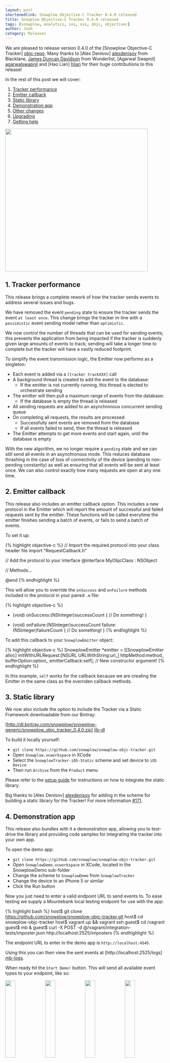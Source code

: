 ```yaml
---
layout: post
shortenedlink: Snowplow Objective-C Tracker 0.4.0 released
title: Snowplow Objective-C Tracker 0.4.0 released
tags: [snowplow, analytics, ios, osx, objc, objectivec]
author: Josh
category: Releases
---
```


We are pleased to release version 0.4.0 of the [Snowplow Objective-C Tracker] [objc-repo]. Many thanks to [Alex Denisov] [alexdenisov] from Blacklane, [James Duncan Davidson][duncan] from Wunderlist, [Agarwal Swapnil] [agarwalswapnil] and [Hao Lian] [hlian] for their huge contributions to this release!

In the rest of this post we will cover:

1. [Tracker performance](/blog/2015/02/16/snowplow-objective-c-tracker-0.4.0-released/#tracker-performance)
2. [Emitter callback](/blog/2015/02/16/snowplow-objective-c-tracker-0.4.0-released/#emitter-callback)
3. [Static library](/blog/2015/02/16/snowplow-objective-c-tracker-0.4.0-released/#static)
4. [Demonstration app](/blog/2015/02/16/snowplow-objective-c-tracker-0.4.0-released/#demo)
5. [Other changes](/blog/2015/02/16/snowplow-objective-c-tracker-0.4.0-released/#changes)
6. [Upgrading](/blog/2015/02/16/snowplow-objective-c-tracker-0.4.0-released/#upgrading)
7. [Getting help](/blog/2015/02/16/snowplow-objective-c-tracker-0.4.0-released/#help)

<img src="/assets/img/blog/2015/08/demo-app-1.png" style="height: 450px; margin: 0 auto;" />

<!--more-->

<h2><a name="tracker-performance">1. Tracker performance</a></h2>

This release brings a complete rework of how the tracker sends events to address several issues and bugs.

We have removed the event `pending` state to ensure the tracker sends the event `at least once`. This change brings the tracker in-line with a `pessimistic` event sending model rather than `optimistic`.

We now control the number of threads that can be used for sending events; this prevents the application from being impacted if the tracker is suddenly given large amounts of events to track; sending will take a longer time to complete but the tracker will have a vastly reduced footprint.

To simplify the event transmission logic, the Emitter now performs as a singleton:

* Each event is added via a `[tracker trackXXX]` call
* A background thread is created to add the event to the database:
  - If the emitter is not currently running, this thread is elected to orchestrate sending
* The emitter will then pull a maximum range of events from the database:
  - If the database is empty the thread is released
* All sending requests are added to an asynchronous concurrent sending queue
* On completing all requests, the results are processed:
  - Successfully sent events are removed from the database
  - If all events failed to send, then the thread is released
* The Emitter attempts to get more events and start again, until the database is empty

With the new algorithm, we no longer require a `pending` state and we can still send all events in an asynchronous mode. This reduces database thrashing in the case of loss of connectivity of the device (pending to non-pending constantly) as well as ensuring that all events will be sent at least once. We can also control exactly how many requests are open at any one time.

<h2><a name="emitter-callback">2. Emitter callback</a></h2>

This release also includes an emitter callback option. This includes a new protocol in the Emitter which will report the amount of successful and failed requests sent by the emitter. These functions will be called everytime the emitter finishes sending a batch of events, or fails to send a batch of events.

To set it up:

{% highlight objective-c %}
// Import the required protocol into your class header file
import "RequestCallback.h"

// Add the protocol to your interface
@interface MyObjcClass : NSObject <RequestCallback>

// Methods...

@end
{% endhighlight %}

This will allow you to override the `onSuccess` and `onFailure` methods included in the protocol in your paired `.m` file:

{% highlight objective-c %}
- (void) onSuccess:(NSInteger)successCount {
    // Do something!
}

- (void) onFailure:(NSInteger)successCount failure:(NSInteger)failureCount {
    // Do something!
}
{% endhighlight %}

To add this callback to your `SnowplowEmitter` object:

{% highlight objective-c %}
SnowplowEmitter *emitter = 
    [[SnowplowEmitter alloc] initWithURLRequest:[NSURL URLWithString:url_] 
                                     httpMethod:method_ 
                                   bufferOption:option_ 
                                emitterCallback:self]; // New constructor argument!
{% endhighlight %}

In this example, `self` works for the callback because we are creating the Emitter in the same class as the overriden callback methods.

<h2><a name="static">3. Static library</a></h2>

We now also include the option to include the Tracker via a Static Framework downloadable from our Bintray:

[http://dl.bintray.com/snowplow/snowplow-generic/snowplow_objc_tracker_0.4.0.zip] [lib-dl]

To build it locally yourself:

* `git clone https://github.com/snowplow/snowplow-objc-tracker.git`
* Open `Snowplow.xcworkspace` in XCode
* Select the `SnowplowTracker-iOS-Static` scheme and set device to `iOS Device`
* Then run `Archive` from the `Product` menu

Please refer to the [setup guide][setup-guide] for instructions on how to integrate the static library.

Big thanks to [Alex Denisov] [alexdenisov] for adding in the scheme for building a static library for the Tracker! For more information [#171][pr-171].

<h2><a name="demo">4. Demonstration app</a></h2>

This release also bundles with it a demonstration app, allowing you to test-drive the library and providing code samples for integrating the tracker into your own app.

To open the demo app:

* `git clone https://github.com/snowplow/snowplow-objc-tracker.git`
* Open `SnowplowDemo.xcworkspace` in XCode, located in the SnowplowDemo sub-folder
* Change the scheme to `SnowplowDemo` from `SnowplowTracker`
* Change the device to an iPhone 5 or similar
* Click the Run button

Now you just need to enter a valid endpoint URL to send events to. To ease testing we supply a Mountebank local testing endpoint for use with the app:

{% highlight bash %}
 host$ git clone https://github.com/snowplow/snowplow-objc-tracker.git
 host$ cd snowplow-objc-tracker
 host$ vagrant up && vagrant ssh
guest$ cd /vagrant
guest$ mb &
guest$ curl -X POST -d @/vagrant/integration-tests/imposter.json http://localhost:2525/imposters
{% endhighlight %}

The endpoint URL to enter in the demo app is `http://localhost:4545`.

Using this you can then view the sent events at [http://localhost:2525/logs] [mb-logs].

When ready hit the `Start Demo!` button. This will send all available event types to your endpoint, like so:

<img src="/assets/img/blog/2015/08/demo-app-2.png" style="width: 25%;float: left;" />
<img src="/assets/img/blog/2015/08/demo-app-3.png" style="width: 25%;float: left;" />
<img src="/assets/img/blog/2015/08/demo-app-4.png" style="width: 25%;float: left;" />
<img src="/assets/img/blog/2015/08/demo-app-5.png" style="width: 25%;float: left;" />

<h2><a name="changes">5. Other changes</a></h2>

Other updates include:

* Including network information in the `mobile_context`, big thanks to [Duncan][duncan] ([#142][pr-142])
* Macroing out the usage of `sharedApplication` in OpenIDFA to allow Snowplow to be used from an app extensions, thanks [Hao Lian][hlian] ([#157][pr-157])
* Adding support for iOS 6 by removing `NSURLSession` in favour of `NSURLConnection`, big thanks to [Agarwal][agarwalswapnil] ([#163][pr-163])

<h2><a name="upgrading">6. Upgrading</a></h2>

To add the Snowplow Objective-C Tracker as a dependency to your own app, add the following into your Podfile:

{% highlight python %}
pod 'SnowplowTracker', '~> 0.4'
{% endhighlight %}

If you prefer, you can manually add the tracker's source code and dependencies into your project's codebase, or use the new Static Framework.

<h2><a name="help">7. Getting help</a></h2>

Useful links:

* The [technical documentation][tech-docs]
* The [setup guide][setup-guide]
* The [0.4.0 release notes][tracker-040]

If you have an idea for a new feature or want help getting things set up, please [get in touch] [talk-to-us]. And [raise an issue] [issues] if you spot any bugs!

[objc-repo]: https://github.com/snowplow/snowplow-objc-tracker

[tech-docs]: https://github.com/snowplow/snowplow/wiki/iOS-Tracker
[setup-guide]: https://github.com/snowplow/snowplow/wiki/iOS-Tracker-Setup
[tracker-040]: https://github.com/snowplow/snowplow-objc-tracker/releases/tag/0.4.0

[alexdenisov]: https://github.com/AlexDenisov
[agarwalswapnil]: https://github.com/agarwalswapnil
[hlian]: https://github.com/hlian
[duncan]: https://github.com/duncan

[mb-logs]: http://localhost:2525/logs

[lib-dl]: http://dl.bintray.com/snowplow/snowplow-generic/snowplow_objc_tracker_0.4.0.zip

[pr-142]: https://github.com/snowplow/snowplow-objc-tracker/pull/142
[pr-157]: https://github.com/snowplow/snowplow-objc-tracker/pull/157
[pr-163]: https://github.com/snowplow/snowplow-objc-tracker/pull/163
[pr-171]: https://github.com/snowplow/snowplow-objc-tracker/pull/171

[talk-to-us]: https://github.com/snowplow/snowplow/wiki/Talk-to-us
[issues]: https://github.com/snowplow/snowplow/issues
